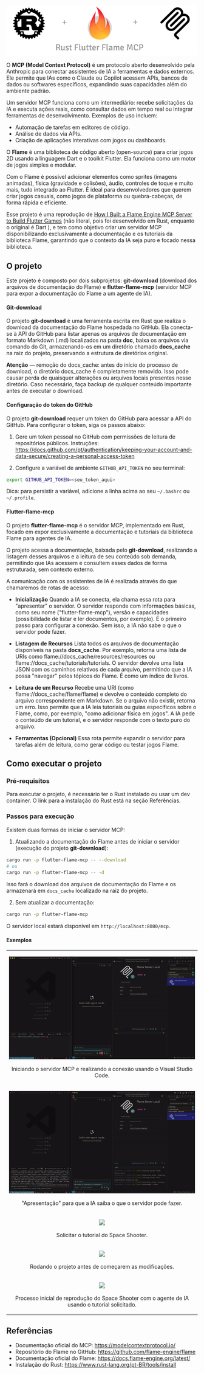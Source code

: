 <img title="title" alt="Project title" src="README/title.png">

O **MCP (Model Context Protocol)** é um protocolo aberto desenvolvido pela Anthropic para conectar assistentes de IA a ferramentas e dados externos. Ele permite que IAs como o Claude ou Copilot acessem APIs, bancos de dados ou softwares específicos, expandindo suas capacidades além do ambiente padrão.

Um servidor MCP funciona como um intermediário: recebe solicitações da IA e executa ações reais, como consultar dados em tempo real ou integrar ferramentas de desenvolvimento. Exemplos de uso incluem:
- Automação de tarefas em editores de código.
- Análise de dados via APIs.
- Criação de aplicações interativas com jogos ou dashboards.

O **Flame** é uma biblioteca de código aberto (open-source) para criar jogos 2D usando a linguagem Dart e o toolkit Flutter. Ela funciona como um motor de jogos simples e modular.

Com o Flame é possível adicionar elementos como sprites (imagens animadas), física (gravidade e colisões), áudio, controles de toque e muito mais, tudo integrado ao Flutter. É ideal para desenvolvedores que querem criar jogos casuais, como jogos de plataforma ou quebra-cabeças, de forma rápida e eficiente.

Esse projeto é uma reprodução de [How I Built a Flame Engine MCP Server to Build Flutter Games](https://dev.to/salihgueler/how-i-built-a-flame-engine-mcp-server-to-build-flutter-games-3ea2) (não literal, pois foi desenvolvido em Rust, enquanto o original é Dart ), e tem como objetivo criar um servidor MCP disponibilizando exclusivamente a documentação e os tutoriais da biblioteca Flame, garantindo que o contexto da IA seja puro e focado nessa biblioteca.

## O projeto

Este projeto é composto por dois subprojetos: **git-download** (download dos arquivos de documentação do Flame) e **flutter-flame-mcp** (servidor MCP para expor a documentação do Flame a um agente de IA).

#### Git-download

O projeto **git-download** é uma ferramenta escrita em Rust que realiza o download da documentação do Flame hospedada no GitHub. Ela conecta-se à API do GitHub para listar apenas os arquivos de documentação em formato Markdown (.md) localizados na pasta **doc**, baixa os arquivos via comando do Git, armazenando-os em um diretório chamado **docs_cache** na raiz do projeto, preservando a estrutura de diretórios original.

**Atenção** — remoção do docs_cache: antes do início do processo de download, o diretório docs_cache é completamente removido. Isso pode causar perda de quaisquer alterações ou arquivos locais presentes nesse diretório. Caso necessário, faça backup de qualquer conteúdo importante antes de executar o download.

#### Configuração do token do GitHub

O projeto **git-download** requer um token do GitHub para acessar a API do GitHub. Para configurar o token, siga os passos abaixo:

1. Gere um token pessoal no GitHub com permissões de leitura de repositórios públicos. Instruções: https://docs.github.com/pt/authentication/keeping-your-account-and-data-secure/creating-a-personal-access-token

2. Configure a variável de ambiente `GITHUB_API_TOKEN` no seu terminal:
```bash
export GITHUB_API_TOKEN=<seu_token_aqui>
```

Dica: para persistir a variável, adicione a linha acima ao seu `~/.bashrc` ou `~/.profile`.

#### Flutter-flame-mcp

O projeto **flutter-flame-mcp** é o servidor MCP, implementado em Rust, focado em expor exclusivamente a documentação e tutoriais da biblioteca Flame para agentes de IA. 

O projeto acessa a documentação, baixada pelo **git-download**, realizando a listagem desses arquivos e a leitura de seu conteúdo sob demanda, permitindo que IAs acessem e consultem esses dados de forma estruturada, sem contexto externo.

A comunicação com os assistentes de IA é realizada através do que chamaremos de rotas de acesso:

- **Inicialização**
Quando a IA se conecta, ela chama essa rota para "apresentar" o servidor. O servidor responde com informações básicas, como seu nome ("flutter-flame-mcp"), versão e capacidades (possibilidade de listar e ler documentos, por exemplo). É o primeiro passo para configurar a conexão. Sem isso, a IA não sabe o que o servidor pode fazer.

- **Listagem de Recursos**
Lista todos os arquivos de documentação disponíveis na pasta **docs_cache**. Por exemplo, retorna uma lista de URIs como flame://docs_cache/resources/resources ou flame://docs_cache/tutorials/tutorials. O servidor devolve uma lista JSON com os caminhos relativos de cada arquivo, permitindo que a IA possa "navegar" pelos tópicos do Flame. É como um índice de livros.

- **Leitura de um Recurso**
Recebe uma URI (como flame://docs_cache/flame/flame) e devolve o conteúdo completo do arquivo correspondente em Markdown. Se o arquivo não existir, retorna um erro. Isso permite que a IA leia tutoriais ou guias específicos sobre o Flame, como, por exemplo, "como adicionar física em jogos". A IA pede o conteúdo de um tutorial, e o servidor responde com o texto puro do arquivo.

- **Ferramentas (Opcional)**
Essa rota permite expandir o servidor para tarefas além de leitura, como gerar código ou testar jogos Flame.

## Como executar o projeto

### Pré-requisitos

Para executar o projeto, é necessário ter o Rust instalado ou usar um dev container. O link para a instalação do Rust está na seção Referências.

### Passos para execução

Existem duas formas de iniciar o servidor MCP:

1. Atualizando a documentação do Flame antes de iniciar o servidor (execução do projeto **git-download**):
```bash
cargo run -p flutter-flame-mcp -- --download
# ou
cargo run -p flutter-flame-mcp -- -d
```
Isso fará o download dos arquivos de documentação do Flame e os armazenará em `docs_cache` localizado na raiz do projeto.

2. Sem atualizar a documentação:
```bash
cargo run -p flutter-flame-mcp
```

O servidor local estará disponível em `http://localhost:8080/mcp`.

#### Exemplos

<table>
  <tr>
    <td>
      <p align="center">
        <img
          src="README/rust_flame_mcp_connect_server.gif",
        />
      </p>
      <p align="center">
        Iniciando o servidor MCP e realizando a conexão usando o Visual Studio Code.
      </p>
    </td>
  </tr>
  <tr>
    <td>
      <p align="center">
        <img
          src="README/rust_flame_mcp_initialize.gif"
        />
      </p>
      <p align="center">
        "Apresentação" para que a IA saiba o que o servidor pode fazer.
      </p>
    </td>
  </tr>
  <tr>
    <td>
      <p align="center">
        <img
          src="README/rust_flame_mcp_tutorial_space_shooter.gif"
        />
      </p>
      <p align="center">
        Solicitar o tutorial do Space Shooter.
      </p>
    </td>
  </tr>
  <tr>
    <td>
      <p align="center">
        <img
          src="README/rust_flame_mcp_first_run_app.gif"
        />
      </p>
      <p align="center">
        Rodando o projeto antes de começarem as modificações.
      </p>
    </td>
  </tr>
  <tr>
    <td>
      <p align="center">
        <img
          src="README/rust_flame_mcp_reproducao_tutorial_space_shooter.gif"
        />
      </p>
      <p align="center">
        Processo inicial de reprodução do Space Shooter com o agente de IA usando o tutorial solicitado.
      </p>
    </td>
  </tr>  
</table>

## Referências

- Documentação oficial do MCP: https://modelcontextprotocol.io/
- Repositório do Flame no GitHub: https://github.com/flame-engine/flame
- Documentação oficial do Flame: https://docs.flame-engine.org/latest/
- Instalação do Rust: https://www.rust-lang.org/pt-BR/tools/install